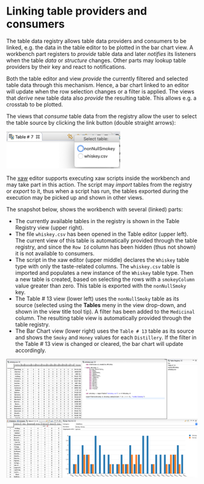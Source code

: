 # Linking table providers and consumers

The table data registry allows table data providers and consumers to be linked, e.g. the data in the table editor to be plotted in the bar chart view. A workbench part registers to *provide* table data and later *notifies* its listeners when the table *data* or *structure* changes. Other parts may lookup table providers by their key and react to notifications.

Both the table editor and view *provide* the currently filtered and selected table data through this mechanism. Hence, a bar chart linked to an editor will update when the row selection changes or a filter is applied. The views that *derive* new table data also *provide* the resulting table. This allows e.g. a crosstab to be plotted.

The views that *consume* table data from the registry allow the user to select the table source by clicking the link button (double straight arrows):

<img src="table-link-source-selector.png" title="Table source selector" width="300"/>

The [xaw](xaw.md) editor supports executing xaw scripts inside the workbench and may take part in this action. The script may *import* tables from the registry or *export* to it, thus when a script has run, the tables exported during the execution may be picked up and shown in other views.

The snapshot below, shows the workbench with several (linked) parts:

- The currently available tables in the registry is shown in the Table Registry view (upper right).
- The file `whiskey.csv` has been opened in the Table editor (upper left). The current view of this table is automatically provided through the table registry, and since the `Row Id` column has been hidden (thus not shown) it is not available to consumers.
- The script in the xaw editor (upper middle) declares the `Whiskey` table type with only the taste-related columns. The `whiskey.csv` table is imported and populates a new instance of the `Whiskey` table type. Then a new table is created, based on selecting the rows with a `smokeyColumn` value greater than zero. This table is exported with the `nonNullSmoky` key.
- The Table # 13 view (lower left) uses the `nonNullSmoky` table as its source (selected using the **Tables** meny in the view drop-down, and shown in the view title tool tip). A filter has been added to the `Medicinal` column. The resulting table view is automatically provided through the table registry.
- The Bar Chart view  (lower right) uses the `Table # 13` table as its source and shows the `Smoky` and `Honey` values for each `Distillery`. If the filter in the Table # 13 view is changed or cleared, the bar chart will update accordingly.  

<img src="whiskey-workbench.png" title="Whiskey Workbench" width="1000"/>
